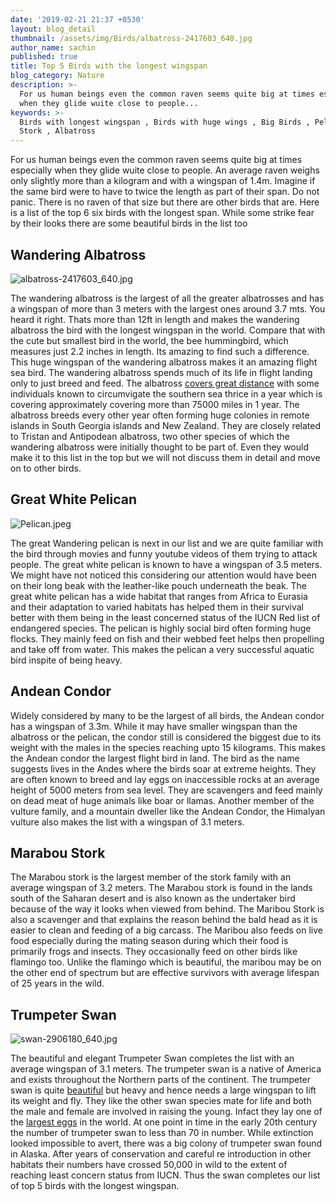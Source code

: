 ```yaml
---
date: '2019-02-21 21:37 +0530'
layout: blog_detail
thumbnail: /assets/img/Birds/albatross-2417603_640.jpg
author_name: sachin
published: true
title: Top 5 Birds with the longest wingspan
blog_category: Nature
description: >-
  For us human beings even the common raven seems quite big at times especially
  when they glide wuite close to people...
keywords: >-
  Birds with longest wingspan , Birds with huge wings , Big Birds , Pelican ,
  Stork , Albatross
---
```


For us human beings even the common raven seems quite big at times especially when they glide wuite close to people. An average raven weighs only slightly more than a kilogram and with a wingspan of 1.4m. Imagine if the same bird were to have to twice the length as part of their span. Do not panic. There is no raven of that size but there are other birds that are. Here is a list of the top 6 six birds with the longest span. While some strike fear by their looks there are some beautiful birds in the list too

## Wandering Albatross
![albatross-2417603_640.jpg]({{site.baseurl}}/assets/img/Birds/albatross-2417603_640.jpg)

The wandering albatross is the largest of all the greater albatrosses and has a wingspan of more than 3 meters with the largest ones around 3.7 mts. You heard it right. Thats more than 12ft in length and makes the wandering albatross the bird with the longest wingspan in the world. Compare that with the cute but smallest bird in the world, the bee hummingbird, which measures just 2.2 inches in length. Its amazing to find such a difference. This huge wingspan of the wandering albatross makes it an amazing flight sea bird. The wandering albatross spends much of its life in flight landing only to just breed and feed. The albatross [covers great distance](https://www.toknowisgood.com/2018/10/27/animal-migrations.html) with some individuals known to circumvigate the southern sea thrice in a year which is covering approximately covering more than 75000 miles in 1 year. The albatross breeds every other year often forming huge colonies in remote islands in South Georgia islands and New Zealand. They are closely related to Tristan and Antipodean albatross, two other species of which the wandering albatross were initially thought to be part of. Even they would make it to this list in the top but we will not discuss them in detail and move on to other birds.

## Great White Pelican
![Pelican.jpeg]({{site.baseurl}}/assets/img/Birds/Pelican.jpeg)

The great Wandering pelican is next in our list and we are quite familiar with the bird through movies and funny youtube videos of them trying to attack people. The great white pelican is known to have a wingspan of 3.5 meters. We might have not noticed this considering our attention would have been on their long beak with the leather-like pouch underneath the beak. The great white pelican has a wide habitat that ranges from Africa to Eurasia and their adaptation to varied habitats has helped them in their survival better with them being in the least concerned status of the IUCN Red list of endangered species. The pelican is highly social bird often forming huge flocks. They mainly feed on fish and their webbed feet helps then propelling and take off from water. This makes the pelican a very successful aquatic bird inspite of being heavy.

## Andean Condor

Widely considered by many to be the largest of all birds, the Andean condor has a wingspan of 3.3m. While it may have smaller wingspan than the albatross or the pelican, the condor still is considered the biggest due to its weight with the males in the species reaching upto 15 kilograms. This makes the Andean condor the largest flight bird in land. The bird as the name suggests lives in the Andes where the birds soar at extreme heights. They are often known to breed and lay eggs on inaccessible rocks at an average height of 5000 meters from sea level. They are scavengers and feed mainly on dead meat of huge animals like boar or llamas. Another member of the vulture family, and a mountain dweller like the Andean Condor, the Himalyan vulture also makes the list with a wingspan of 3.1 meters.

## Marabou Stork

The Marabou stork is the largest member of the stork family with an average wingspan of 3.2 meters. The Marabou stork is found in the lands south of the Saharan desert and is also known as the undertaker bird because of the way it looks when viewed from behind. The Maribou Stork is also a scavenger and that explains the reason behind the bald head as it is easier to clean and feeding of a big carcass. The Maribou also feeds on live food especially during the mating season during which their food is primarily frogs and insects. They occasionally feed on other birds like flamingo too. Unlike the flamingo which is beautiful, the maribou may be on the other end of spectrum but are effective survivors with average lifespan of 25 years in the wild.

## Trumpeter Swan

![swan-2906180_640.jpg]({{site.baseurl}}/assets/img/Birds/swan-2906180_640.jpg)

The beautiful and elegant Trumpeter Swan completes the list with an average wingspan of 3.1 meters. The trumpeter swan is a native of America and exists throughout the Northern parts of the continent. The trumpeter swan is quite [beautiful](https://www.toknowisgood.com/2018/10/30/top-6-birds-with-the-most-beautiful-feathers.html) but heavy and hence needs a large wingspan to lift its weight and fly. They like the other swan species mate for life and both the male and female are involved in raising the young. Infact they lay one of the [largest eggs](https://www.toknowisgood.com/2019/02/24/top-5-birds-that-lay-the-largest-eggs.html) in the world. At one point in time in the early 20th century the number of trumpeter swan to less than 70 in number. While extinction looked impossible to avert, there was a big colony of trumpeter swan found in Alaska. After years of conservation and careful re introduction in other habitats their numbers have crossed 50,000 in wild to the extent of reaching least concern status from IUCN. Thus the swan completes our list of top 5 birds with the longest wingspan.
